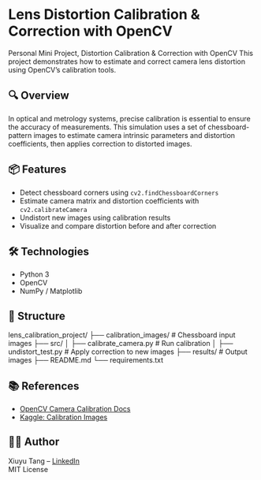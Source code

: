 # Lens Distortion Calibration & Correction with OpenCV
Personal Mini Project, Distortion Calibration &amp; Correction with OpenCV
This project demonstrates how to estimate and correct camera lens distortion using OpenCV’s calibration tools.

## 🔍 Overview

In optical and metrology systems, precise calibration is essential to ensure the accuracy of measurements. This simulation uses a set of chessboard-pattern images to estimate camera intrinsic parameters and distortion coefficients, then applies correction to distorted images.

## 📦 Features

- Detect chessboard corners using `cv2.findChessboardCorners`
- Estimate camera matrix and distortion coefficients with `cv2.calibrateCamera`
- Undistort new images using calibration results
- Visualize and compare distortion before and after correction

## 🛠️ Technologies

- Python 3
- OpenCV
- NumPy / Matplotlib

## 📁 Structure

lens_calibration_project/
├── calibration_images/ # Chessboard input images
├── src/
│ ├── calibrate_camera.py # Run calibration
│ ├── undistort_test.py # Apply correction to new images
├── results/ # Output images
├── README.md
└── requirements.txt

## 📚 References

- [OpenCV Camera Calibration Docs](https://docs.opencv.org/4.x/dc/dbb/tutorial_py_calibration.html)
- [Kaggle: Calibration Images](https://www.kaggle.com/datasets/vpavlenko/camera-calibration-images)

## 🧑‍💻 Author

Xiuyu Tang – [LinkedIn](https://www.linkedin.com/in/nicole-xiuyu-tang/)  
MIT License
